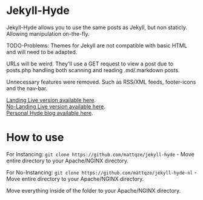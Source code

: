 # Jekyll-Hyde
Jekyll-Hyde allows you to use the same posts as Jekyll, but non staticly. Allowing manipulation on-the-fly.

TODO-Problems:
Themes for Jekyll are not compatible with basic HTML and will need to be adapted.

URLs will be weird. They'll use a GET request to view a post due to posts.php handling both scanning and reading .md/.markdown posts.

Unnecessary features were removed. Such as RSS/XML feeds, footer-icons and the nav-bar.

[Landing Live version available here](https://hyde.tunnull.xyz).<br>
[No-Landing Live version available here](https://hyde-nl.tunnull.xyz).<br>
[Personal Hyde blog available here](https://blog.tunnull.xyz).

# How to use
For Instancing: 
`git clone https://github.com/mattqze/jekyll-hyde` - Move entire directory to your Apache/NGINX directory.

For No-Instancing:
`git clone https://github.com/mattqze/jekyll-hyde-nl` - Move entire directory to your Apache/NGINX directory.

Move everything inside of the folder to your Apache/NGINX directory.
